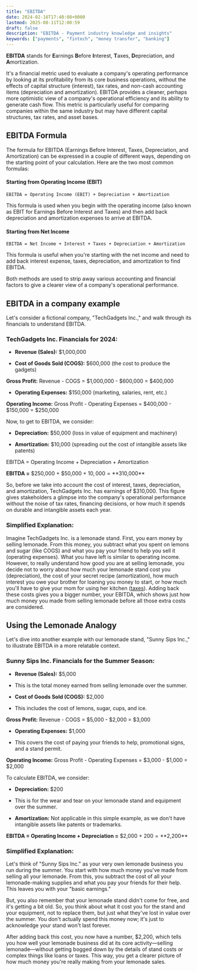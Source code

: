 ```yaml
---
title: "EBITDA"
date: 2024-02-16T17:40:08+0000
lastmod: 2025-08-11T12:00:59
draft: false
description: "EBITDA - Payment industry knowledge and insights"
keywords: ["payments", "fintech", "money transfer", "banking"]
---
```


**EBITDA** stands for **E**arnings **B**efore **I**nterest, **T**axes, **D**epreciation, and **A**mortization. 

It's a financial metric used to evaluate a company's operating performance by looking at its profitability from its core business operations, without the effects of capital structure (interest), tax rates, and non-cash accounting items (depreciation and amortization). EBITDA provides a cleaner, perhaps more optimistic view of a company's operational efficiency and its ability to generate cash flow. This metric is particularly useful for comparing companies within the same industry but may have different capital structures, tax rates, and asset bases.

## EBITDA Formula

The formula for EBITDA (Earnings Before Interest, Taxes, Depreciation, and Amortization) can be expressed in a couple of different ways, depending on the starting point of your calculation. Here are the two most common formulas:

#### Starting from Operating Income (EBIT)

`EBITDA = Operating Income (EBIT) + Depreciation + Amortization`

This formula is used when you begin with the operating income (also known as EBIT for Earnings Before Interest and Taxes) and then add back depreciation and amortization expenses to arrive at EBITDA.

#### **Starting from Net Income**

`EBITDA = Net Income + Interest + Taxes + Depreciation + Amortization`

This formula is useful when you're starting with the net income and need to add back interest expense, taxes, depreciation, and amortization to find EBITDA.

Both methods are used to strip away various accounting and financial factors to give a clearer view of a company's operational performance.

## EBITDA in a company example

Let's consider a fictional company, "TechGadgets Inc.," and walk through its financials to understand EBITDA.

### TechGadgets Inc. Financials for 2024:

- **Revenue (Sales):** $1,000,000

- **Cost of Goods Sold (COGS):** $600,000 (the cost to produce the gadgets)

**Gross Profit:** Revenue - COGS = $1,000,000 - $600,000 = $400,000

- **Operating Expenses:** $150,000 (marketing, salaries, rent, etc.)

**Operating Income:** Gross Profit - Operating Expenses = $400,000 - $150,000 = $250,000

Now, to get to EBITDA, we consider:

- **Depreciation:** $50,000 (loss in value of equipment and machinery)

- **Amortization:** $10,000 (spreading out the cost of intangible assets like patents)

EBITDA = Operating Income + Depreciation + Amortization

**EBITDA =** $250,000 + $50,000 + $10,000 = **$310,000**

So, before we take into account the cost of interest, taxes, depreciation, and amortization, TechGadgets Inc. has earnings of $310,000. This figure gives stakeholders a glimpse into the company's operational performance without the noise of tax rates, financing decisions, or how much it spends on durable and intangible assets each year.

### Simplified Explanation:

Imagine TechGadgets Inc. is a lemonade stand. First, you earn money by selling lemonade. From this money, you subtract what you spent on lemons and sugar (like COGS) and what you pay your friend to help you sell it (operating expenses). What you have left is similar to operating income. However, to really understand how good you are at selling lemonade, you decide not to worry about how much your lemonade stand cost you (depreciation), the cost of your secret recipe (amortization), how much interest you owe your brother for loaning you money to start, or how much you'll have to give your mom for using her kitchen ([taxes](https://faisalkhanllc.xyz/resources/payments-wiki/t/taxes/)). Adding back these costs gives you a bigger number, your EBITDA, which shows just how much money you made from selling lemonade before all those extra costs are considered.

## Using the Lemonade Analogy

Let's dive into another example with our lemonade stand, "Sunny Sips Inc.," to illustrate EBITDA in a more relatable context.

### Sunny Sips Inc. Financials for the Summer Season:

- **Revenue (Sales):** $5,000

- This is the total money earned from selling lemonade over the summer.

- **Cost of Goods Sold (COGS):** $2,000

- This includes the cost of lemons, sugar, cups, and ice.

**Gross Profit:** Revenue - COGS = $5,000 - $2,000 = $3,000

- **Operating Expenses:** $1,000

- This covers the cost of paying your friends to help, promotional signs, and a stand permit.

**Operating Income:** Gross Profit - Operating Expenses = $3,000 - $1,000 = $2,000

To calculate EBITDA, we consider:

- **Depreciation:** $200

- This is for the wear and tear on your lemonade stand and equipment over the summer.

- **Amortization:** Not applicable in this simple example, as we don't have intangible assets like patents or trademarks.

**EBITDA = Operating Income + Depreciation =** $2,000 + $200 = **$2,200**

### Simplified Explanation:

Let's think of "Sunny Sips Inc." as your very own lemonade business you run during the summer. You start with how much money you've made from selling all your lemonade. From this, you subtract the cost of all your lemonade-making supplies and what you pay your friends for their help. This leaves you with your "basic earnings."

But, you also remember that your lemonade stand didn't come for free, and it's getting a bit old. So, you think about what it cost you for the stand and your equipment, not to replace them, but just what they've lost in value over the summer. You don't actually spend this money now; it's just to acknowledge your stand won't last forever.

After adding back this cost, you now have a number, $2,200, which tells you how well your lemonade business did at its core activity—selling lemonade—without getting bogged down by the details of stand costs or complex things like loans or taxes. This way, you get a clearer picture of how much money you're really making from your lemonade sales.
